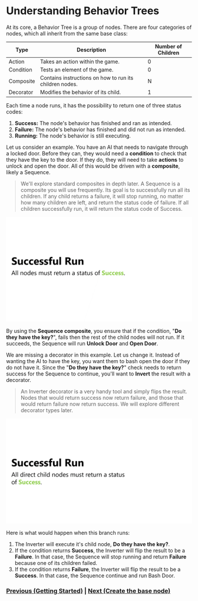 # Understanding Behavior Trees
At its core, a Behavior Tree is a group of nodes. There are four categories of nodes, which all inherit from the same base class:

| Type          | Description                                               | Number of Children    |
|-----------    |---------------------------------------------------------- |--------------------   |
| Action        | Takes an action within the game.                          |          0            |
| Condition     | Tests an element of the game.                             |          0            |
| Composite     | Contains instructions on how to run its children nodes.   |          N            |
| Decorator     | Modifies the behavior of its child.                      |          1            |

Each time a node runs, it has the possibility to return one of three status codes:

1. **Success:** The node's behavior has finished and ran as intended.
2. **Failure:** The node's behavior has finished and did not run as intended.
3. **Running:** The node's behavior is still executing. 

Let us consider an example. You have an AI that needs to navigate through a locked door. Before they can, they would need a **condition** to check that they have the key to the door. If they do, they will need to take **actions** to unlock and open the door. All of this would be driven with a **composite**, likely a Sequence.

> We'll explore standard composites in depth later. A Sequence is a composite you will use frequently. Its goal is to successfully run all its children. If any child returns a failure, it will stop running, no matter how many children are left, and return the status code of failure. If all children successfully run, it will return the status code of Success.  

![](../images/bt-example-1.gif)

By using the **Sequence composite**, you ensure that if the condition, "**Do they have the key?**", fails then the rest of the child nodes will not run. If it succeeds, the Sequence will run **Unlock Door** and **Open Door**.

We are missing a decorator in this example. Let us change it. Instead of wanting the AI to have the key, you want them to bash open the door if they do not have it. Since the "**Do they have the key?**" check needs to return success for the Sequence to continue, you'll want to **Invert** the result with a decorator.

> An Inverter decorator is a very handy tool and simply flips the result. Nodes that would return success now return failure, and those that would return failure now return success. We will explore different decorator types later.

![](../images/bt-example-2.gif)

Here is what would happen when this branch runs:

1. The Inverter will execute it's child node, **Do they have the key?**. 
2. If the condition returns **Success**, the Inverter will flip the result to be a **Failure**. In that case, the Sequence will stop running and return **Failure** because one of its children failed.
3. If the condition returns **Failure**, the Inverter will flip the result to be a **Success**. In that case, the Sequence continue and run Bash Door.

### [Previous (Getting Started)](./pt1-getting-started.md)    |     [Next (Create the base node)](./pt3-create-base-node.md)


